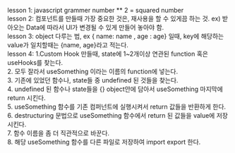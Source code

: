 lesson 1: javascript grammer number \*\* 2 = squared number <br/>
lesson 2: 컴포넌트를 만들때 가장 중요한 것은, 재사용을 할 수 있게끔 하는 것. ex) 받아오는 Data에 따라서 UI가 변경될 수 있게 만들어 놓아야 함.<br/>
lesson 3: object 다루는 법, ex { name: name , age : age} 일때, key에 해당하는 value가 일치할때는 {name, age}라고 적는다.<br/>
lesson 4: 1.Custom Hook 만들때, state에 1~2개이상 연관된 function 혹은 useHooks를 찾는다.<br/> 2. 모두 잘라서 useSomething 이라는 이름의 function에 넣는다. <br/> 3. 기존에 있었던 함수나, state들 중 undefined 된 것들을 찾는다. <br/> 4. undefined 된 함수나 state들을 {} object안에 담아서 useSomething 마지막에 return 시킨다. <br/> 5. useSomething 함수를 기존 컴퍼넌트에 실행시켜서 return 값들을 반환하게 한다. <br/> 6. destructuring 문법으로 useSomething 함수에서 return 된 값들을 value에 저장시킨다. <br/> 7. 함수 이름을 좀 더 직관적으로 바꾼다. <br/> 8. 해당 useSomething 함수를 다른 파일로 저장하여 import export 한다.
